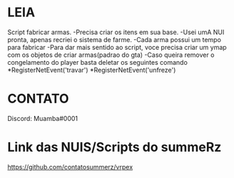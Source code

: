 # LEIA
Script fabricar armas.
-Precisa criar os itens em sua base.
-Usei umA NUI pronta, apenas recriei o sistema de farme.
-Cada arma possui um tempo para fabricar
-Para dar mais sentido ao script, voce precisa criar um ymap com os objetos de criar armas(padrao do gta)
-Caso queira remover o congelamento do player basta deletar os seguintes comando
    *RegisterNetEvent('travar')
    *RegisterNetEvent('unfreze')

# CONTATO
Discord: Muamba#0001

# Link das NUIS/Scripts do summeRz
https://github.com/contatosummerz/vrpex
    
